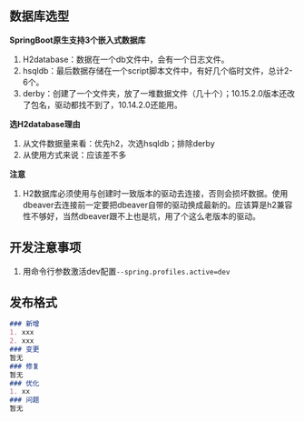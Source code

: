 ## 数据库选型
**SpringBoot原生支持3个嵌入式数据库**
1. H2database：数据在一个db文件中，会有一个日志文件。
2. hsqldb：最后数据存储在一个script脚本文件中，有好几个临时文件，总计2-6个。
3. derby：创建了一个文件夹，放了一堆数据文件（几十个）；10.15.2.0版本还改了包名，驱动都找不到了，10.14.2.0还能用。

**选H2database理由**
1. 从文件数据量来看：优先h2，次选hsqldb；排除derby
2. 从使用方式来说：应该差不多

**注意**
1. H2数据库必须使用与创建时一致版本的驱动去连接，否则会损坏数据。使用dbeaver去连接前一定要把dbeaver自带的驱动换成最新的。应该算是h2兼容性不够好，当然dbeaver跟不上也是坑，用了个这么老版本的驱动。

## 开发注意事项
1. 用命令行参数激活dev配置`--spring.profiles.active=dev`

## 发布格式
```markdown
### 新增
1. xxx
2. xxx
### 变更
暂无
### 修复
暂无
### 优化
1. xx
### 问题
暂无
```
